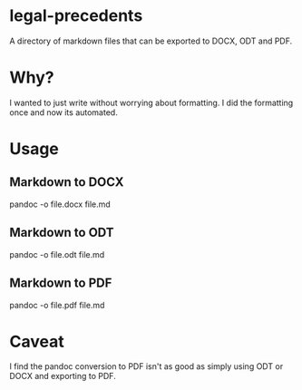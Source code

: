 # legal-precedents
A directory of markdown files that can be exported to DOCX, ODT and PDF.

# Why?
I wanted to just write without worrying about formatting. I did the formatting once and now its automated.

# Usage

## Markdown to DOCX
pandoc -o file.docx file.md

## Markdown to ODT
pandoc -o file.odt file.md

## Markdown to PDF
pandoc -o file.pdf file.md

# Caveat
I find the pandoc conversion to PDF isn't as good as simply using ODT or DOCX and exporting to PDF.
